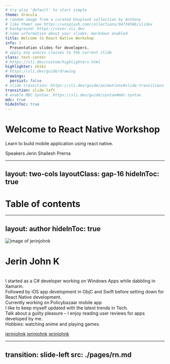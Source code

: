 ```yaml
---
# try also 'default' to start simple
theme: dracula
# random image from a curated Unsplash collection by Anthony
# like them? see https://unsplash.com/collections/94734566/slidev
# background: https://cover.sli.dev
# some information about your slides, markdown enabled
title: Welcome to React Native Workshop
info: |
  Presentation slides for developers.
# apply any unocss classes to the current slide
class: text-center
# https://sli.dev/custom/highlighters.html
highlighter: shiki
# https://sli.dev/guide/drawing
drawings:
  persist: false
# slide transition: https://sli.dev/guide/animations#slide-transitions
transition: slide-left
# enable MDC Syntax: https://sli.dev/guide/syntax#mdc-syntax
mdc: true
hideInToc: true
---
```


# Welcome to React Native Workshop

Learn to build mobile application using react native.

<div class="abs-br m-6 flex gap-2">
<span @click="$slidev.nav.next" class="px-2 py-1 rounded cursor-pointer"
hover="bg-white bg-opacity-10">
    Speakers <carbon:bullhorn class="inline"/>
  </span>
 <span class="px-2 py-1 rounded">
    Jerin
  </span>
  <span class="px-2 py-1 rounded">
    Shailesh
  </span>
  <span class="px-2 py-1 rounded">
    Prerna
  </span>
</div>

<!--
Title Page
-->

---
layout: two-cols
layoutClass: gap-16
hideInToc: true
---

# Table of contents

<Toc minDepth="1" maxDepth="2"></Toc>

<!--
Table of contents
-->

---
layout: author
hideInToc: true
---

![image of jerinjohnk](/jerin-github.jpeg)

# Jerin John K
<br>

<!-- <div v-click.hide="1"> -->
<div v-click.hide="1">
  I started as a C# developer working on Windows Apps while dabbling in
  Xamarin.<br>
  Followed by iOS app development in ObjC and Swift before setting down for
  React Native development.<br>
  Currently working on Policybazaar mobile app
</div>
<div v-click="1">
  I like to keep myself updated with the latest trends in Tech.<br>
  Talk about a guilty pleasure – I enjoy reading user reviews for apps developed by me.
  <br>
  Hobbies: watching anime and playing games.
</div>

<footer>

  <carbon-logo-x />[jerinjohnk](https://x.com/jerinjohnk)
  <carbon-logo-linkedin />[jerinjohnk](https://www.linkedin.com/in/jerinjohnk/)
  <carbon-logo-medium />[jerinjohnk](https://medium.com/@jerinjohnk)

</footer>

<!--
About myself
-->

---
transition: slide-left
src: ./pages/rn.md
---
